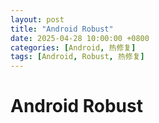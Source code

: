 ```yaml
---
layout: post
title: "Android Robust"
date: 2025-04-28 10:00:00 +0800
categories: [Android, 热修复]
tags: [Android, Robust, 热修复]
---
```

# Android Robust